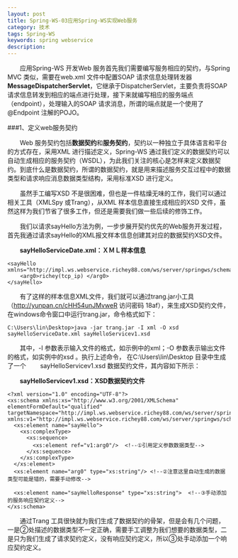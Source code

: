 ```yaml
---
layout: post
title: Spring-WS-03应用Spring-WS实现Web服务
category: 技术
tags: Spring-WS
keywords: spring webservice
description: 
---
```


　　应用Spring-WS 开发Web 服务首先我们需要编写服务相应的契约，与Spring MVC 类似，需要在web.xml 文件中配置SOAP 请求信息处理转发器**MessageDispatcherServlet**，它继承于DispatcherServlet，主要负责将SOAP 请求信息转发到相应的端点进行处理，接下来就编写相应的服务端点（endpoint），处理输入的SOAP 请求消息，所谓的端点就是一个使用了@Endpoint 注解的POJO。

###1、定义web服务契约

　　Web 服务契约包括**数据契约**和**服务契约**，契约以一种独立于具体语言和平台的方式存在，采用XML 进行描述定义，Spring-WS 通过我们定义的数据契约可以自动生成相应的服务契约（WSDL），为此我们关注的核心是怎样来定义数据契约。到底什么是数据契约，所谓的数据契约，就是用来描述服务交互过程中的数据类型和请求响应消息数据类型结构，采用标准XSD 进行定义。

　　虽然手工编写XSD 不是很困难，但也是一件枯燥无味的工作，我们可以通过相关工具（XMLSpy 或Trang），从XML 样本信息直接生成相应的XSD 文件，虽然这样为我们节省了很多工作，但还是需要我们做一些后续的修饰工作。

　　我们以请求sayHello方法为例，一步步展开契约优先的Web服务开发过程，首先我通过请求sayHello的XML报文样本信息创建其对应的数据契约XSD文件。

　　**sayHelloServiceDate.xml：ＸＭＬ样本信息**

	<sayHello xmlns="http://impl.ws.webservice.richey88.com/ws/server/springws/schema/message/v1">
		<arg0>richey(tcp_ip) </arg0>
	</sayHello>

　　有了这样的样本信息XML文件，我们就可以通过trang.jar小工具（http://yunpan.cn/cHH54unJMvweR  访问密码 18af），来生成XSD契约文件，在windows命令窗口中运行trang.jar，命令格式如下：

	C:\Users\lin\Desktop>java -jar trang.jar -I xml -O xsd sayHelloServiceDate.xml sayHelloServicev1.xsd


　　其中，-I 参数表示输入文件的格式，如示例中的xml；-O 参数表示输出文件的格式，如实例中的xsd 。执行上述命令， 在C:\Users\lin\Desktop 目录中生成了一个
　　sayHelloServicev1.xsd 数据契约文件，其内容如下所示：
	
　　**sayHelloServicev1.xsd：XSD数据契约文件**

	<?xml version="1.0" encoding="UTF-8"?>
	<xs:schema xmlns:xs="http://www.w3.org/2001/XMLSchema" elementFormDefault="qualified" targetNamespace="http://impl.ws.webservice.richey88.com/ws/server/springws/schema/message/v1" xmlns:v1="http://impl.ws.webservice.richey88.com/ws/server/springws/schema/message/v1">
	  <xs:element name="sayHello">
	    <xs:complexType>
	      <xs:sequence>
	        <xs:element ref="v1:arg0"/>  <!--①引用定义参数数据类型-->
	      </xs:sequence>
	    </xs:complexType>
	  </xs:element>
	  <xs:element name="arg0" type="xs:string"/> <!--②注意这里自动生成的数据类型可能是错的，需要手动修改-->

	  <xs:element name="sayHelloResponse" type="xs:string">  <!--③手动添加的服务响应契约定义-->
	</xs:schema>

　　通过Trang 工具很快就为我们生成了数据契约的骨架，但是会有几个问题，一是②处描述的数据类型不一定正确，需要手工调整为我们想要的数据类型，二是只为我们生成了请求契约定义，没有响应契约定义，所以③处手动添加一个响应契约定义。



